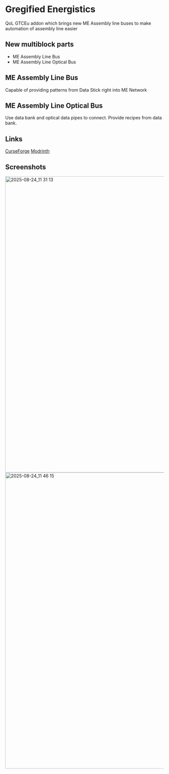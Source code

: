 # Gregified Energistics

QoL GTCEu addon which brings new ME Assembly line buses to make automation of assembly line easier

## New multiblock parts

*   ME Assembly Line Bus
*   ME Assembly Line Optical Bus

##  ME Assembly Line Bus

Capable of providing patterns from Data Stick right into ME Network

## ME Assembly Line Optical Bus

Use data bank and optical data pipes to connect. Provide recipes from data bank.

## Links

[CurseForge](https://www.curseforge.com/minecraft/mc-mods/gregified-energistics)
[Modrinth](https://modrinth.com/mod/gregified-energistics)

## Screenshots

<img width="1728" height="941" alt="2025-08-24_11 31 13" src="https://github.com/user-attachments/assets/803aaff9-087a-4dc3-a56e-86f281c67a13" />

<img width="1728" height="941" alt="2025-08-24_11 46 15" src="https://github.com/user-attachments/assets/ff827ee5-4819-4642-9e00-1785afc79aa9" />
